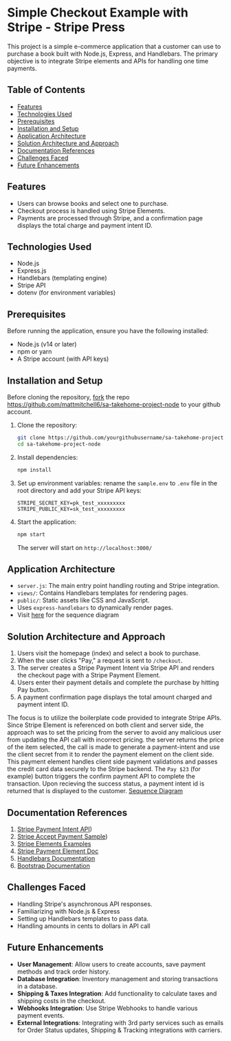 # Simple Checkout Example with Stripe - Stripe Press
This project is a simple e-commerce application that a customer can use to purchase a book built with Node.js, Express, and Handlebars. The primary objective is to integrate Stripe elements and APIs for handling one time payments.

## Table of Contents
- [Features](#features)
- [Technologies Used](#technologies-used)
- [Prerequisites](#prerequisites)
- [Installation and Setup](#installation-and-setup)
- [Application Architecture](#application-architecture)
- [Solution Architecture and Approach](#solution-architecture-and-approach)
- [Documentation References](#documentation-references)
- [Challenges Faced](#challenges-faced)
- [Future Enhancements](#future-enhancements)

## Features

- Users can browse books and select one to purchase.
- Checkout process is handled using Stripe Elements.
- Payments are processed through Stripe, and a confirmation page displays the total charge and payment intent ID.

## Technologies Used

- Node.js
- Express.js
- Handlebars (templating engine)
- Stripe API
- dotenv (for environment variables)

## Prerequisites

Before running the application, ensure you have the following installed:

- Node.js (v14 or later)
- npm or yarn
- A Stripe account (with API keys)

## Installation and Setup

Before cloning the repository, [fork](https://docs.github.com/en/pull-requests/collaborating-with-pull-requests/working-with-forks/fork-a-repo?tool=webui) the repo https://github.com/mattmitchell6/sa-takehome-project-node to your github account.

1. Clone the repository:
   ```sh
   git clone https://github.com/yourgithubusername/sa-takehome-project-node.git
   cd sa-takehome-project-node
   ```
2. Install dependencies:
   ```sh
   npm install
   ```
3. Set up environment variables: rename the `sample.env` to `.env` file in the root directory and add your Stripe API keys:
   ```env
   STRIPE_SECRET_KEY=pk_test_xxxxxxxxx
   STRIPE_PUBLIC_KEY=sk_test_xxxxxxxxx
   ```
4. Start the application:
   ```sh
   npm start
   ```
   The server will start on `http://localhost:3000/`

## Application Architecture

- `server.js`: The main entry point handling routing and Stripe integration.
- `views/`: Contains Handlebars templates for rendering pages.
- `public/`: Static assets like CSS and JavaScript.
- Uses `express-handlebars` to dynamically render pages.
- Visit [here](https://lucid.app/lucidchart/b5c53e81-6c3c-4c46-8647-9fa2af261010/edit?viewport_loc=-1096%2C-559%2C2097%2C1138%2C0_0&invitationId=inv_af01c1da-832c-4d23-ab9a-459bfb841886) for the sequence diagram

## Solution Architecture and Approach

1. Users visit the homepage (index) and select a book to purchase.
2. When the user clicks "Pay," a request is sent to `/checkout`.
3. The server creates a Stripe Payment Intent via Stripe API and renders the checkout page with a Stripe Payment Element.
4. Users enter their payment details and complete the purchase by hitting Pay button. 
5. A payment confirmation page displays the total amount charged and payment intent ID.

The focus is to utilize the boilerplate code provided to integrate Stripe APIs. Since Stripe Element is referenced on both client and server side, the approach was to set the pricing from the server to avoid any malicious user from updating the API call with incorrect pricing. the server returns the price of the item selected, the call is made to generate a payment-intent and use the client secret from it to render the payment element on the client side. This payment element handles client side payment validations and passes the credit card data securely to the Stripe backend. The `Pay $23` (for example) button triggers the confirm payment API to complete the transaction. Upon recieving the success status, a payment intent id is returned that is displayed to the customer.
[Sequence Diagram](https://lucid.app/lucidchart/b5c53e81-6c3c-4c46-8647-9fa2af261010/edit?viewport_loc=-1096%2C-559%2C2097%2C1138%2C0_0&invitationId=inv_af01c1da-832c-4d23-ab9a-459bfb841886)


## Documentation References

1. [Stripe Payment Intent API](https://docs.stripe.com/api/payment_intents))
2. [Stripe Accept Payment Sample](https://github.com/stripe-samples/accept-a-payment))
3. [Stripe Elements Examples](https://github.com/stripe/elements-examples)
4. [Stripe Payment Element Doc](https://docs.stripe.com/payments/payment-element)
5. [Handlebars Documentation](https://handlebarsjs.com/)
6. [Bootstrap Documentation](https://getbootstrap.com/docs)


## Challenges Faced

- Handling Stripe's asynchronous API responses.
- Familiarizing with Node.js & Express
- Setting up Handlebars templates to pass data.
- Handling amounts in cents to dollars in API call

## Future Enhancements

- **User Management**: Allow users to create accounts, save payment methods and track order history.
- **Database Integration**: Inventory management and storing transactions in a database.
- **Shipping & Taxes Integration**: Add functionality to calculate taxes and shipping costs in the checkout.
- **Webhooks Integration**: Use Stripe Webhooks to handle various payment events.
- **External Integrations**: Integrating with 3rd party services such as emails for Order Status updates, Shipping & Tracking integrations with carriers.
